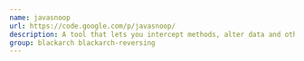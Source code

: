 ```yaml
---
name: javasnoop
url: https://code.google.com/p/javasnoop/
description: A tool that lets you intercept methods, alter data and otherwise hack Java applications running on your computer.
group: blackarch blackarch-reversing
---
```


